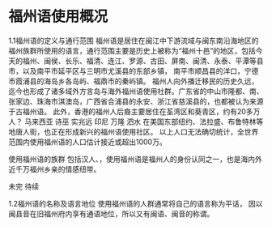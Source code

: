 # 福州语使用概况

   1.1福州语的定义与通行范围
   福州语是居住在闽江中下游流域与闽东南沿海地区的福州族群所使用的语言，通行范围主要是历史上被称为“福州十邑”的地区，包括今天的福州、闽侯、长乐、福清、连江、罗源、古田、屏南、闽清、永泰、平潭等县市，以及南平市延平区与三明市尤溪县的东部乡镇， 南平市顺昌县的洋口，宁德市霞浦县的海岛乡各岛屿、福鼎市的秦屿镇。
   福州人向外播迁移民的历史久远，迄今也形成了诸多域外方言岛与海外福州语使用社群。广东省的中山市隆都、南、张家边、珠海市淇澳岛，广西省合浦县的永安、浙江省慈溪县的，也都被认为来源于古福州语。
   此外，香港的福州人后裔主要居住在荃湾区和葵青区，约有20多万人？
  马来西亚 诗巫 实兆远  印尼 万隆 泗水 
   在美国东部纽约、法拉盛、布鲁特林等地唐人街，也正在形成新兴的福州语使用社区。
   以上人口无法确切统计，全世界范围内使用福州语的人口估计接近或超出1000万。
   
   使用福州语的族群
   包括汉人、，使用福州语是福州人的身份认同之一，也是海内外近千万福州乡亲的情感纽带。
   
   未完 待续
   
   
   
   
   
   
   
   

   1.2福州语的名称及语言地位
   使用福州语的人群通常将自己的语言称为平话，
   因以闽县音在旧福州府内享有通语地位，所以又有闽语、闽音的称谓。



